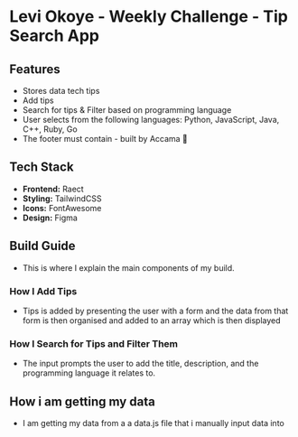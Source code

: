 # Levi Okoye - Weekly Challenge - Tip Search App

## Features

- Stores data tech tips
- Add tips
- Search for tips & Filter based on programming language
- User selects from the following languages: Python, JavaScript, Java, C++, Ruby, Go
- The footer must contain - built by Accama 🤭

## Tech Stack

- **Frontend:** Raect
- **Styling:** TailwindCSS
- **Icons:** FontAwesome
- **Design:** Figma

## Build Guide

- This is where I explain the main components of my build.

### How I Add Tips

- Tips is added by presenting the user with a form and the data from that form is then organised and added to an array which is then displayed

### How I Search for Tips and Filter Them

- The input prompts the user to add the title, description, and the programming language it relates to.

## How i am getting my data

- I am getting my data from a a data.js file that i manually input data into
